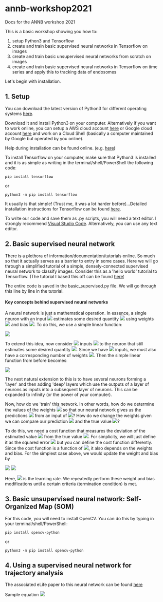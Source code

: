# annb-workshop2021
Docs for the ANNB workshop 2021

This is a basic workshop showing you how to:
1. setup Python3 and Tensorflow
2. create and train basic supervised neural networks in Tensorflow on images
3. create and train basic unsupervised neural networks from scratch on images
4. create and train basic supervised neural networks in Tensorflow on time series and apply this to tracking data of endosomes

Let's begin with installation.

## 1. Setup
You can download the latest version of Python3 for different operating systems [here](https://www.python.org/downloads/).

Download it and install Python3 on your computer. Alternatively if you want to work online, you can setup a AWS cloud account [here](https://aws.amazon.com/console/) or Google cloud account [here](https://cloud.google.com/) and work on a Cloud Shell (basically a computer maintained by Google but operated by you online).

Help during installation can be found online.
(e.g. [here](https://realpython.com/installing-python/#how-to-install-python-on-windows))

To install Tensorflow on your computer, make sure that Python3 is installed and it is as simple as writing in the terminal/shell/PowerShell the following code:

```python3
pip install tensorflow
```
or
```python3
python3 -m pip install tensorflow
```

It usually is that simple! (Trust me, it was a lot harder before)...Detailed installation instructions for Tensorflow can be found [here](https://www.tensorflow.org/install).

To write our code and save them as .py scripts, you will need a text editor. I strongly recommend [Visual Studio Code](https://code.visualstudio.com/). Alternatively, you can use any text editor.

## 2. Basic supervised neural network

There is a plethora of information/documentation/tutorials online. So much so that it actually serves as a barrier to entry in some cases. Here we will go through a simplified tutorial of a simple, densely-connected supervised neural network to classify images. Consider this as a 'hello world' tutorial to Tensorflow. (The tutorial I based this off can be found [here](https://www.tensorflow.org/tutorials/keras/classification))

The entire code is saved in the basic_supervised.py file. We will go through this line by line in the tutorial.

#### Key concepts behind supervised neural networks

A neural network is just a mathematical operation. In essence, a single neuron with an input <img src="https://render.githubusercontent.com/render/math?math=x"> estimates some desired quantity <img src="https://render.githubusercontent.com/render/math?math=y"> using weights <img src="https://render.githubusercontent.com/render/math?math=w"> and bias <img src="https://render.githubusercontent.com/render/math?math=b">. To do this, we use a simple linear function:

<img src="https://render.githubusercontent.com/render/math?math=y = wx %2B b">

To extend this idea, now consider <img src="https://render.githubusercontent.com/render/math?math=n"> inputs <img src="https://render.githubusercontent.com/render/math?math=(x_1,x_2,...,x_n)"> to the neuron that still estimates some desired quantity <img src="https://render.githubusercontent.com/render/math?math=y">. Since we have <img src="https://render.githubusercontent.com/render/math?math=n"> inputs, we must also have a corresponding number of weights <img src="https://render.githubusercontent.com/render/math?math=(w_1,w_2,...,w_n)">. Then the simple linear function from before becomes:

<img src="https://render.githubusercontent.com/render/math?math=y=\sum_i w_i x_i %2B b">

The next natural extension to this is to have several neurons forming a 'layer' and then adding 'deep' layers which use the outputs of a layer of neurons as inputs into a subsequent layer of neurons. This can be expanded to infinity (or the power of your computer).

Now, how do we 'train' this network. In other words, how do we determine the values of the weights <img src="https://render.githubusercontent.com/render/math?math=(w_1,w_2,...,w_n)"> so that our neural network gives us the predictions <img src="https://render.githubusercontent.com/render/math?math=y"> from an input of <img src="https://render.githubusercontent.com/render/math?math=(x_1,x_2,...,x_n)">? How do we change the weights given we can compare our prediction <img src="https://render.githubusercontent.com/render/math?math=y"> and the true value <img src="https://render.githubusercontent.com/render/math?math=t">?

To do this, we need a cost function that measures the deviation of the estimated value <img src="https://render.githubusercontent.com/render/math?math=y"> from the true value <img src="https://render.githubusercontent.com/render/math?math=t">. For simplicity, we will just define it as the squared error <img src="https://render.githubusercontent.com/render/math?math=C = (y%2Dt)^2"> but you can define the cost function differently. Since the cost function is a function of <img src="https://render.githubusercontent.com/render/math?math=y">, it also depends on the weights and bias. For the simplest case above, we would update the weight and bias by

<img src="https://render.githubusercontent.com/render/math?math=w_{new} = w - r \frac{\partial C}{\partial w} ">
<img src="https://render.githubusercontent.com/render/math?math=b_{new} = b - r \frac{\partial C}{\partial b} ">

Here, <img src="https://render.githubusercontent.com/render/math?math=r "> is the learning rate. We repeatedly perform these weight and bias modifications until a certain criteria (termination condition) is met.

## 3. Basic unsupervised neural network: Self-Organized Map (SOM)

For this code, you will need to install OpenCV. You can do this by typing in your terminal/shell/PowerShell:

```python3
pip install opencv-python
```
or
```python3
python3 -m pip install opencv-python
```

## 4. Using a supervised neural network for trajectory analysis

The associated eLife paper to this neural network can be found [here](https://elifesciences.org/articles/52224)

Sample equation
<img src="https://render.githubusercontent.com/render/math?math=e^{i \pi} = -1">
